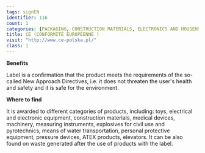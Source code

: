 ```yaml
---
tags: signEN
identifier: 116
count: 1
categories: [PACKAGING, CONSTRUCTION MATERIALS, ELECTRONICS AND HOUSEHOLD APPLIANCES, TOYS, WASTE]
title: CE (CONFORMITÉ EUROPÉENNE )
visit: "http://www.ce-polska.pl/"
class: 1
---
```

**Benefits**

Label is a confirmation that the product meets the requirements of the so-called New Approach Directives, i.e. it does not threaten the user's health and safety and it is safe for the environment.

**Where to find**

It is awarded to different categories of products, including: toys, electrical and electronic equipment, construction materials, medical devices, machinery, measuring instruments, explosives for civil use and pyrotechnics, means of water transportation, personal protective equipment, pressure devices, ATEX products, elevators. It can be also found on waste generated after the use of products with the label.